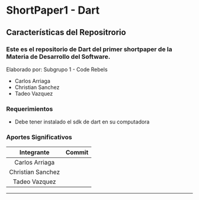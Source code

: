 # ShortPaper1 - Dart

## Características del Repositrorio
### Este es el repositorio de Dart del primer shortpaper de la Materia de Desarrollo del Software.
Elaborado por: Subgrupo 1 - Code Rebels 
- Carlos Arriaga
- Christian Sanchez
- Tadeo Vazquez


### Requerimientos
- Debe tener instalado el sdk de dart en su computadora

### Aportes Significativos

|   Integrante               |    Commit|
| :------------: | ------------ |
|  Carlos Arriaga ||
|   Christian Sanchez ||
|   Tadeo Vazquez| |


<hr>

